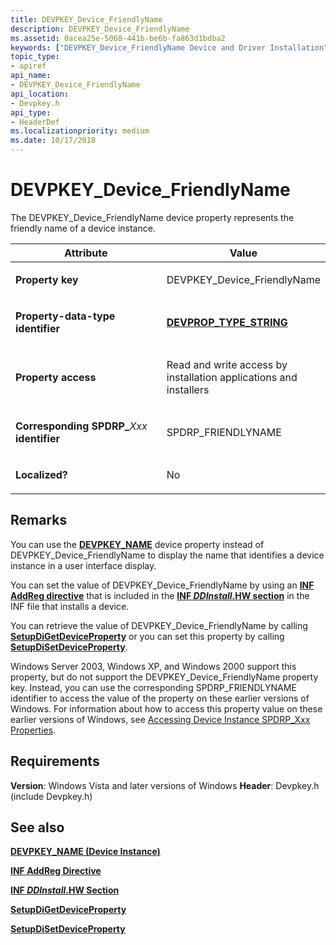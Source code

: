 ```yaml
---
title: DEVPKEY_Device_FriendlyName
description: DEVPKEY_Device_FriendlyName
ms.assetid: 0acea25e-5068-441b-be6b-fa863d1bdba2
keywords: ["DEVPKEY_Device_FriendlyName Device and Driver Installation"]
topic_type:
- apiref
api_name:
- DEVPKEY_Device_FriendlyName
api_location:
- Devpkey.h
api_type:
- HeaderDef
ms.localizationpriority: medium
ms.date: 10/17/2018
---
```


# DEVPKEY_Device_FriendlyName


The DEVPKEY_Device_FriendlyName device property represents the friendly name of a device instance.

<table>
<colgroup>
<col width="50%" />
<col width="50%" />
</colgroup>
<thead>
<tr>
<th>Attribute</th>
<th>Value</th>
</tr>
</thead>
<tbody>
<tr class="odd">
<td align="left"><p><strong>Property key</strong></p></td>
<td align="left"><p>DEVPKEY_Device_FriendlyName</p></td>
</tr>
<tr class="even">
<td align="left"><p><strong>Property-data-type identifier</strong></p></td>
<td align="left"><p><a href="devprop-type-string.md" data-raw-source="[&lt;strong&gt;DEVPROP_TYPE_STRING&lt;/strong&gt;](devprop-type-string.md)"><strong>DEVPROP_TYPE_STRING</strong></a></p></td>
</tr>
<tr class="odd">
<td align="left"><p><strong>Property access</strong></p></td>
<td align="left"><p>Read and write access by installation applications and installers</p></td>
</tr>
<tr class="even">
<td align="left"><p><strong>Corresponding SPDRP_</strong><em>Xxx</em> <strong>identifier</strong></p></td>
<td align="left"><p>SPDRP_FRIENDLYNAME</p></td>
</tr>
<tr class="odd">
<td align="left"><p><strong>Localized?</strong></p></td>
<td align="left"><p>No</p></td>
</tr>
</tbody>
</table>

 

Remarks
-------

You can use the [**DEVPKEY_NAME**](devpkey-name--device-instance-.md) device property instead of DEVPKEY_Device_FriendlyName to display the name that identifies a device instance in a user interface display.

You can set the value of DEVPKEY_Device_FriendlyName by using an [**INF AddReg directive**](./inf-addreg-directive.md) that is included in the [**INF *DDInstall*.HW section**](./inf-ddinstall-hw-section.md) in the INF file that installs a device.

You can retrieve the value of DEVPKEY_Device_FriendlyName by calling [**SetupDiGetDeviceProperty**](/windows/desktop/api/setupapi/nf-setupapi-setupdigetdevicepropertyw) or you can set this property by calling [**SetupDiSetDeviceProperty**](/windows/desktop/api/setupapi/nf-setupapi-setupdisetdevicepropertyw).

Windows Server 2003, Windows XP, and Windows 2000 support this property, but do not support the DEVPKEY_Device_FriendlyName property key. Instead, you can use the corresponding SPDRP_FRIENDLYNAME identifier to access the value of the property on these earlier versions of Windows. For information about how to access this property value on these earlier versions of Windows, see [Accessing Device Instance SPDRP_Xxx Properties](./accessing-device-instance-spdrp-xxx-properties.md).

Requirements
------------

**Version**: Windows Vista and later versions of Windows
**Header**: Devpkey.h (include Devpkey.h)


## See also


[**DEVPKEY_NAME (Device Instance)**](devpkey-name--device-instance-.md)

[**INF AddReg Directive**](./inf-addreg-directive.md)

[**INF *DDInstall*.HW Section**](./inf-ddinstall-hw-section.md)

[**SetupDiGetDeviceProperty**](/windows/desktop/api/setupapi/nf-setupapi-setupdigetdevicepropertyw)

[**SetupDiSetDeviceProperty**](/windows/desktop/api/setupapi/nf-setupapi-setupdisetdevicepropertyw)

 

